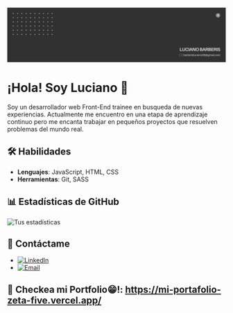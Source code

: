 ![](https://github.com/LucianoBarberis/LucianoBarberis/blob/main/Banner.png)
# ¡Hola! Soy Luciano 👋

Soy un desarrollador web Front-End trainee en busqueda de nuevas experiencias. Actualmente me encuentro en una etapa de aprendizaje continuo
 pero me encanta trabajar en pequeños proyectos que resuelven problemas del mundo real.

## 🛠️ Habilidades
- **Lenguajes**: JavaScript, HTML, CSS
- **Herramientas**: Git, SASS

## 📊 Estadísticas de GitHub
![Tus estadísticas](https://github-readme-stats.vercel.app/api?username=LucianoBarberis&show_icons=true&theme=radical)

## 💬 Contáctame
- [![LinkedIn](https://img.shields.io/badge/LinkedIn-%230077B5.svg?style=flat-square&logo=linkedin&logoColor=white)](https://www.linkedin.com/in/luciano-barberis-33b641307/?trk=opento_sprofile_topcard)
- [![Email](https://img.shields.io/badge/Email-barberisluciano%40gmail.com-red?style=flat-square)](mailto:barberisluciano58@gmail.com)

## 📁 **Checkea mi Portfolio😁!**: https://mi-portafolio-zeta-five.vercel.app/
